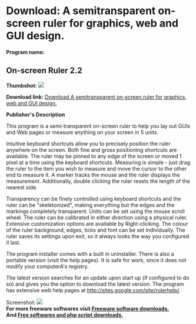 # Download: A semitransparent on-screen ruler for graphics, web and GUI design.

**Program name:**

## On-screen Ruler 2.2

  
**Thumbshot:** ![](http://www.freewarefiles.com/screenshot/onscrnruler211_md.gif)   
  
**Download link:** [Download A semitransparent on-screen ruler for graphics, web and GUI design.](http://freesoftwares.boysofts.com/On-screen-Ruler_program_54005.html)  
  


**Publisher's Description**  
  


This program is a semi-transparent on-screen ruler to help you lay out GUIs and Web pages or measure anything on your screen in 5 units. 

Intuitive keyboard shortcuts allow you to precisely position the ruler anywhere on the screen. Both fine and gross positioning shortcuts are available. The ruler may be pinned to any edge of the screen or moved 1 pixel at a time using the keyboard shortcuts. Measuring is simple - just drag the ruler to the item you wish to measure and move the cursor to the other end to measure it. A marker tracks the mouse and the ruler displays the measurement. Additionally, double clicking the ruler resets the length of the nearest side. 

Transparency can be finely controlled using keyboard shortcuts and the ruler can be "skeletonized", making everything but the edges and the markings completely transparent. Units can be set using the mouse scroll wheel. The ruler can be calibrated in either direction using a physical ruler. Extensive customization options are available by Right-clicking. The colour of the ruler background, edges, ticks and font can be set individually. The ruler saves its settings upon exit, so it always looks the way you configured it last. 

The program installer comes with a built in uninstaller. There is also a portable version (visit the help pages). It is safe for work, since it does not modify your computerA's registry. 

The latest version searches for an update upon start up (if configured to do so) and gives you the option to download the latest version. The program has extensive web help pages at http://sites.google.com/site/rulerhelp/.

  
  
Screenshot: ![](http://www.freewarefiles.com/screenshot/onscrnruler211.gif)   
**For more freeware softwares visit [Freeware software downloads.](http://freesoftwares.boysofts.com/)**   
**And [Free softwares and php script downloads.](http://www.boysofts.com/)**
